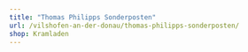 ```yaml
---
title: "Thomas Philipps Sonderposten"
url: /vilshofen-an-der-donau/thomas-philipps-sonderposten/
shop: Kramladen
---
```

